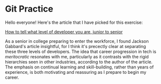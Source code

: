 # Git Practice
Hello everyone! Here's the article that I have picked for this exercise: 

[How to tell what level of developer you are, junior to senior](https://jg.gg/2020/11/22/how-to-tell-what-level-of-developer-you-are/?source=post_page-----56b0d9de2c43--------------------------------)

As a senior in college preparing to enter the workforce, I found Jackson Gabbard's article insightful, for I think it's precectly clear at separating these three levels of developers. The idea that career progression in tech is *meritocratic* resonates with me, particularly as it contrasts with the rigid hierarchies seen in other industries, according to the author of the article. The emphasis on continual learning and skill-building, rather than years of experience, is both motivating and reassuring as I prepare to begin my career.
